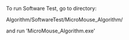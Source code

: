 To run Software Test, go to directory:

Algorithm/SoftwareTest/MicroMouse_Algorithm/

and run 'MicroMouse_Algorithm.exe'